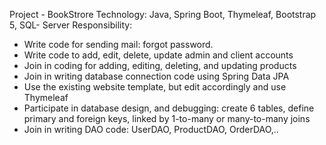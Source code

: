 Project - BookStrore 
Technology: Java, Spring Boot, Thymeleaf, Bootstrap 5, SQL- Server
Responsibility:
- Write code for sending mail: forgot password.
- Write code to add, edit, delete, update admin and client accounts
- Join in coding for adding, editing, deleting, and updating products
- Join in writing database connection code using Spring Data JPA
- Use the existing website template, but edit accordingly and use Thymeleaf
- Participate in database design, and debugging: create 6 tables, define primary and foreign keys, linked by 1-to-many or many-to-many joins
- Join in writing DAO code: UserDAO, ProductDAO, OrderDAO,..
